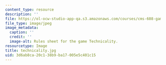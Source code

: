 ```yaml
---
content_type: resource
description: ''
file: https://ol-ocw-studio-app-qa.s3.amazonaws.com/courses/cms-608-game-design-spring-2014/3d6ab8ca20c138b9ba17005e5c401c15_technicality.jpg
file_type: image/jpeg
image_metadata:
  caption: ''
  credit: ''
  image-alt: Rules sheet for the game Technicality.
resourcetype: Image
title: technicality.jpg
uid: 3d6ab8ca-20c1-38b9-ba17-005e5c401c15
---
```

